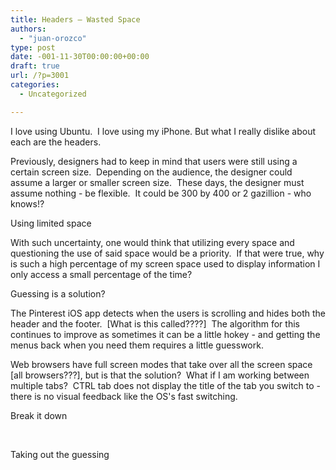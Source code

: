 ```yaml
---
title: Headers – Wasted Space
authors: 
  - "juan-orozco"
type: post
date: -001-11-30T00:00:00+00:00
draft: true
url: /?p=3001
categories:
  - Uncategorized

---
```

I love using Ubuntu.  I love using my iPhone. But what I really dislike about each are the headers.

Previously, designers had to keep in mind that users were still using a certain screen size.  Depending on the audience, the designer could assume a larger or smaller screen size.  These days, the designer must assume nothing - be flexible.  It could be 300 by 400 or 2 gazillion - who knows!?

Using limited space

With such uncertainty, one would think that utilizing every space and questioning the use of said space would be a priority.  If that were true, why is such a high percentage of my screen space used to display information I only access a small percentage of the time?

Guessing is a solution?

The Pinterest iOS app detects when the users is scrolling and hides both the header and the footer.  [What is this called????]  The algorithm for this continues to improve as sometimes it can be a little hokey - and getting the menus back when you need them requires a little guesswork.

Web browsers have full screen modes that take over all the screen space [all browsers???], but is that the solution?  What if I am working between multiple tabs?  CTRL tab does not display the title of the tab you switch to - there is no visual feedback like the OS's fast switching.

Break it down

&nbsp;

Taking out the guessing